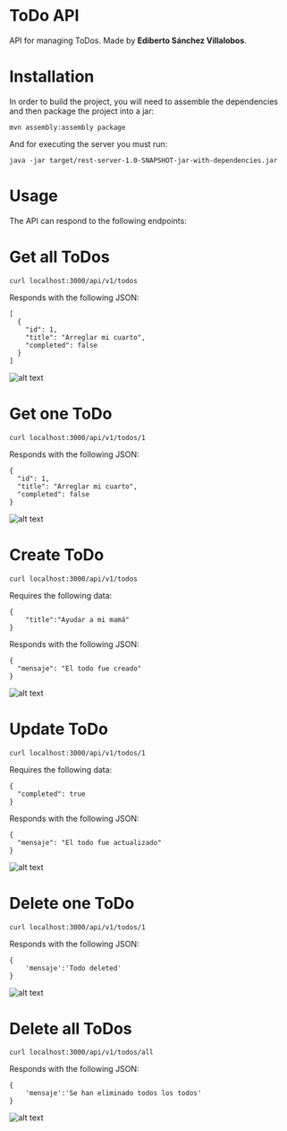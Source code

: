 # ToDo API

API for managing ToDos. Made by **Ediberto Sánchez Villalobos**.

# Installation

In order to build the project, you will need to assemble the dependencies and then package the project into a jar:

`mvn assembly:assembly package`

And for executing the server you must run:

`java -jar target/rest-server-1.0-SNAPSHOT-jar-with-dependencies.jar`

# Usage

The API can respond to the following endpoints:

# Get all ToDos

`curl localhost:3000/api/v1/todos`

Responds with the following JSON:

```
[
  {
    "id": 1,
    "title": "Arreglar mi cuarto",
    "completed": false
  }
]
```

![alt text](https://raw.githubusercontent.com/edibertoo/examen2/master/img/1_getAllTodos.PNG)

# Get one ToDo

`curl localhost:3000/api/v1/todos/1`

Responds with the following JSON:

```
{
  "id": 1,
  "title": "Arreglar mi cuarto",
  "completed": false
}
```

![alt text](https://raw.githubusercontent.com/edibertoo/examen2/master/img/2_getOneTodo.PNG)

# Create ToDo

`curl localhost:3000/api/v1/todos`

Requires the following data:

```
{
	"title":"Ayudar a mi mamá"
}
```

Responds with the following JSON:

```
{
  "mensaje": "El todo fue creado"
}
```

![alt text](https://raw.githubusercontent.com/edibertoo/examen2/master/img/3_postCreateTodo.PNG)

# Update ToDo

`curl localhost:3000/api/v1/todos/1`

Requires the following data:

```
{
  "completed": true
}
```

Responds with the following JSON:

```
{
  "mensaje": "El todo fue actualizado"
}
```

![alt text](https://raw.githubusercontent.com/edibertoo/examen2/master/img/4_updateTodo.PNG)

# Delete one ToDo

`curl localhost:3000/api/v1/todos/1`

Responds with the following JSON:

```
{
	'mensaje':'Todo deleted'
}
```

![alt text](https://raw.githubusercontent.com/edibertoo/examen2/master/img/5_deleteTodo.PNG)

# Delete all ToDos

`curl localhost:3000/api/v1/todos/all`

Responds with the following JSON:

```
{
	'mensaje':'Se han eliminado todos los todos'
}
```

![alt text](https://raw.githubusercontent.com/edibertoo/examen2/master/img/6_deleteAllTodos.PNG)
